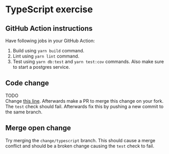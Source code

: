 # TypeScript exercise
## GitHub Action instructions
Have following jobs in your GitHub Action:
1. Build using `yarn build` command.
2. Lint using `yarn lint` command.
3. Test using `yarn db:test` and `yarn test:cov` commands. Also make sure to start a postgres service.

## Code change
TODO\
Change [this line](https://github.com/XDoubleU/git-hub-workshop/blob/33f7129ef49edcb1bcc8d30d08d33d088f69fd26/exercises/Go/cmd/api/notes_test.go#L105).
Afterwards make a PR to merge this change on your fork. The `test` check should fail. Afterwards fix this by pushing a new commit to the same branch.

## Merge open change
Try merging the `change/typescript` branch. This should cause a merge conflict and should be a broken change causing the `test` check to fail.
